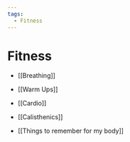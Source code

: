 ```yaml
---
tags:
  - Fitness
---
```

# Fitness

- [[Breathing]]
- [[Warm Ups]]
- [[Cardio]]
- [[Calisthenics]]

- [[Things to remember for my body]]



